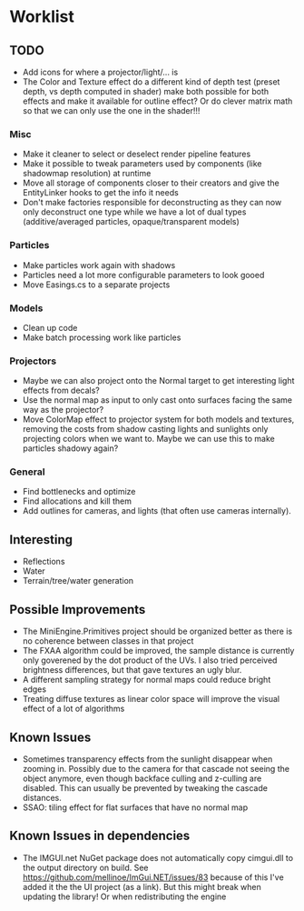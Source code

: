 # Worklist
## TODO
- Add icons for where a projector/light/... is
- The Color and Texture effect do a different kind of depth test (preset depth, vs depth computed in shader)
make both possible for both effects and make it available for outline effect? Or do clever matrix math so that we can only use the one in the shader!!!

### Misc
- Make it cleaner to select or deselect render pipeline features
- Make it possible to tweak parameters used by components (like shadowmap resolution) at runtime
- Move all storage of components closer to their creators and give the EntityLinker hooks to get the info it needs
- Don't make factories responsible for deconstructing as they can now only deconstruct one type while we have a lot of dual types (additive/averaged particles, opaque/transparent models)

### Particles
- Make particles work again with shadows
- Particles need a lot more configurable parameters to look gooed
- Move Easings.cs to a separate projects

### Models
- Clean up code
- Make batch processing work like particles

### Projectors
- Maybe we can also project onto the Normal target to get interesting light effects from decals?
- Use the normal map as input to only cast onto surfaces facing the same way as the projector?
- Move ColorMap effect to projector system for both models and textures, removing the costs from shadow casting lights and sunlights
  only projecting colors when we want to. Maybe we can use this to make particles shadowy again?

### General
- Find bottlenecks and optimize
- Find allocations and kill them
- Add outlines for cameras, and lights (that often use cameras internally).

## Interesting
- Reflections
- Water
- Terrain/tree/water generation

## Possible Improvements

- The MiniEngine.Primitives project should be organized better as there is no coherence between classes in that project
- The FXAA algorithm could be improved, the sample distance is currently only goverened by the dot product of the UVs. I also tried perceived brightness differences, but that gave textures an ugly blur.
- A different sampling strategy for normal maps could reduce bright edges
- Treating diffuse textures as linear color space will improve the visual effect of a lot of algorithms

## Known Issues
- Sometimes transparency effects from the sunlight disappear when zooming in. Possibly due to the camera for that cascade not seeing the object anymore, even though backface culling and z-culling are disabled. This can usually be prevented by tweaking the cascade distances.
- SSAO: tiling effect for flat surfaces that have no normal map

## Known Issues in dependencies
- The IMGUI.net NuGet package does not automatically copy cimgui.dll to the output directory on build. See https://github.com/mellinoe/ImGui.NET/issues/83 because of this I've added it the the UI project (as a link). But this might break when updating the library! Or when redistributing the engine
